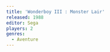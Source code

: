 ```yaml
---
title: 'Wonderboy III : Monster Lair'
released: 1988
editor: Sega
players: 2
genres:
  - Aventure
---
```

